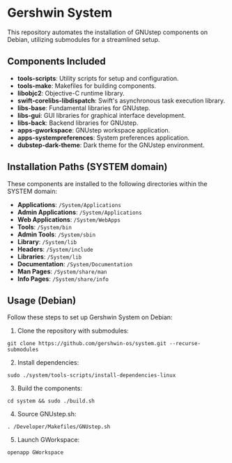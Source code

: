 # Gershwin System

This repository automates the installation of GNUstep components on Debian, utilizing submodules for a streamlined setup.

## Components Included

- **tools-scripts**: Utility scripts for setup and configuration.
- **tools-make**: Makefiles for building components.
- **libobjc2**: Objective-C runtime library.
- **swift-corelibs-libdispatch**: Swift's asynchronous task execution library.
- **libs-base**: Fundamental libraries for GNUstep.
- **libs-gui**: GUI libraries for graphical interface development.
- **libs-back**: Backend libraries for GNUstep.
- **apps-gworkspace**: GNUstep workspace application.
- **apps-systempreferences**: System preferences application.
- **dubstep-dark-theme**: Dark theme for the GNUstep environment.

## Installation Paths (SYSTEM domain)

These components are installed to the following directories within the SYSTEM domain:

- **Applications**: `/System/Applications`
- **Admin Applications**: `/System/Applications`
- **Web Applications**: `/System/WebApps`
- **Tools**: `/System/bin`
- **Admin Tools**: `/System/sbin`
- **Library**: `/System/lib`
- **Headers**: `/System/include`
- **Libraries**: `/System/lib`
- **Documentation**: `/System/Documentation`
- **Man Pages**: `/System/share/man`
- **Info Pages**: `/System/share/info`

## Usage (Debian)

Follow these steps to set up Gershwin System on Debian:

1. Clone the repository with submodules:

```
git clone https://github.com/gershwin-os/system.git --recurse-submodules
```

2. Install dependencies:
```
sudo ./system/tools-scripts/install-dependencies-linux
```

3. Build the components:
```
cd system && sudo ./build.sh
```

4. Source GNUstep.sh:
```
. /Developer/Makefiles/GNUstep.sh 
```

5. Launch GWorkspace:
```
openapp GWorkspace
```